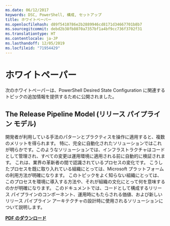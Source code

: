 ```yaml
---
ms.date: 06/12/2017
keywords: DSC, PowerShell, 構成, セットアップ
title: ホワイトペーパー
ms.openlocfilehash: d89f5410786e2b2889946cd8171d34667701b8b7
ms.sourcegitcommit: debd2b38fb8070a7357bf1a4bf9cc736f3702f31
ms.translationtype: HT
ms.contentlocale: ja-JP
ms.lasthandoff: 12/05/2019
ms.locfileid: "71954429"
---
```

# <a name="whitepapers"></a>ホワイトペーパー

次のホワイトペーパーは、PowerShell Desired State Configuration に関連するトピックの追加情報を提供するために公開されました。

## <a name="the-release-pipeline-model"></a>The Release Pipeline Model (リリース パイプライン モデル)
開発者が利用している手法のパターンとプラクティスを操作に適用すると、複数のメリットを得られます。 特に、完全に自動化されたソリューションではこれが明らかです。このようなソリューションでは、インフラストラクチャはコードとして管理され、すべての変更は運用環境に適用される前に自動的に検証されます。 これは、業界の革新者の間で認識されているプロセスの変化です。 こうしたプロセスを既に取り入れている組織にとっては、Microsoft プラットフォームの利用方法が明確になります。 このトピックをよく知らない組織にとっては、このプロセスを環境に導入する方法や、それが組織の文化にとって何を意味するのかが明確になります。 このドキュメントでは、コードとして構成するリリース パイプラインのコンポーネント、運用時にもたらされる価値、および新しいリリース パイプライン アーキテクチャの設計時に使用されるソリューションについて説明します。

**[PDF のダウンロード](https://aka.ms/thereleasepipelinemodelpdf)**